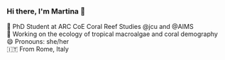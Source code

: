 ### Hi there, I'm Martina 👋

🌱 PhD Student at ARC CoE Coral Reef Studies @jcu and @AIMS <br>
🔭 Working on the ecology of tropical macroalgae and coral demography  
😄 Pronouns: she/her  
🇮🇹 From Rome, Italy
